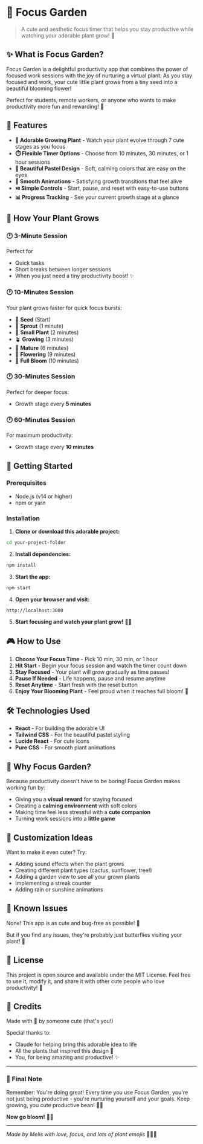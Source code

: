 # 🌱 Focus Garden

> A cute and aesthetic focus timer that helps you stay productive while watching your adorable plant grow! 🌸

## ✨ What is Focus Garden?

Focus Garden is a delightful productivity app that combines the power of focused work sessions with the joy of nurturing a virtual plant. As you stay focused and work, your cute little plant grows from a tiny seed into a beautiful blooming flower! 

Perfect for students, remote workers, or anyone who wants to make productivity more fun and rewarding! 💚

## 🎨 Features

- **🌿 Adorable Growing Plant** - Watch your plant evolve through 7 cute stages as you focus
- **⏱️ Flexible Timer Options** - Choose from 10 minutes, 30 minutes, or 1 hour sessions
- **🎨 Beautiful Pastel Design** - Soft, calming colors that are easy on the eyes
- **🌸 Smooth Animations** - Satisfying growth transitions that feel alive
- **⏯️ Simple Controls** - Start, pause, and reset with easy-to-use buttons
- **📊 Progress Tracking** - See your current growth stage at a glance

## 🌳 How Your Plant Grows

### 🕐 3-Minute Session
Perfect for
- Quick tasks
- Short breaks between longer sessions
- When you just need a tiny productivity boost! ✨

### 🕐 10-Minutes Session
Your plant grows faster for quick focus bursts:
- 🌰 **Seed** (Start)
- 🌱 **Sprout** (1 minute)
- 🌿 **Small Plant** (2 minutes)
- 🪴 **Growing** (3 minutes)
- 🌾 **Mature** (6 minutes)
- 🌺 **Flowering** (9 minutes)
- 🌸 **Full Bloom** (10 minutes)

### 🕐 30-Minutes Session
Perfect for deeper focus:
- Growth stage every **5 minutes**

### 🕐 60-Minutes Session
For maximum productivity:
- Growth stage every **10 minutes**

## 🚀 Getting Started

### Prerequisites
- Node.js (v14 or higher)
- npm or yarn

### Installation

1. **Clone or download this adorable project:**
```bash
cd your-project-folder
```

2. **Install dependencies:**
```bash
npm install
```

3. **Start the app:**
```bash
npm start
```

4. **Open your browser and visit:**
```
http://localhost:3000
```

5. **Start focusing and watch your plant grow!** 🌱✨

## 🎮 How to Use

1. **Choose Your Focus Time** - Pick 10 min, 30 min, or 1 hour
2. **Hit Start** - Begin your focus session and watch the timer count down
3. **Stay Focused** - Your plant will grow gradually as time passes!
4. **Pause If Needed** - Life happens, pause and resume anytime
5. **Reset Anytime** - Start fresh with the reset button
6. **Enjoy Your Blooming Plant** - Feel proud when it reaches full bloom! 🌸

## 🛠️ Technologies Used

- **React** - For building the adorable UI
- **Tailwind CSS** - For the beautiful pastel styling
- **Lucide React** - For cute icons
- **Pure CSS** - For smooth plant animations

## 💖 Why Focus Garden?

Because productivity doesn't have to be boring! Focus Garden makes working fun by:
- Giving you a **visual reward** for staying focused
- Creating a **calming environment** with soft colors
- Making time feel less stressful with a **cute companion**
- Turning work sessions into a **little game**

## 🎨 Customization Ideas

Want to make it even cuter? Try:
- Adding sound effects when the plant grows
- Creating different plant types (cactus, sunflower, tree!)
- Adding a garden view to see all your grown plants
- Implementing a streak counter
- Adding rain or sunshine animations

## 🐛 Known Issues

None! This app is as cute and bug-free as possible! 🌸

But if you find any issues, they're probably just butterflies visiting your plant! 🦋

## 📝 License

This project is open source and available under the MIT License. Feel free to use it, modify it, and share it with other cute people who love productivity! 💚

## 🌟 Credits

Made with 💚 by someone cute (that's you!)

Special thanks to:
- Claude for helping bring this adorable idea to life
- All the plants that inspired this design 🌱
- You, for being amazing and productive! ✨

---

### 💌 Final Note

Remember: You're doing great! Every time you use Focus Garden, you're not just being productive - you're nurturing yourself and your goals. Keep growing, you cute productive bean! 🌱💚

**Now go bloom!** 🌸✨

---

*Made by Melis with love, focus, and lots of plant emojis* 🌿💚🌸